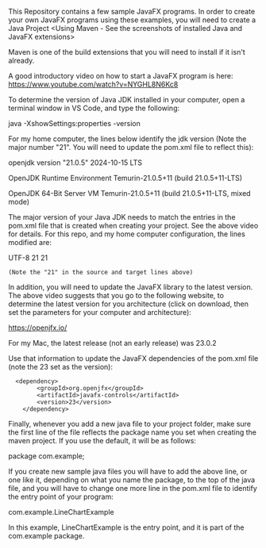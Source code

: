 This Repository contains a few sample JavaFX programs.  In order to create
your own JavaFX programs using these examples, you will need to create a
Java Project <Using Maven - See the screenshots of installed Java and JavaFX extensions>

Maven is one of the build extensions that you will need to install if it isn't
already.  

A good introductory video on how to start a JavaFX program is here:
https://www.youtube.com/watch?v=NYGHL8N6Kc8

To determine the version of Java JDK installed in your computer, open a terminal window in VS Code, and type the following:

java -XshowSettings:properties -version

For my home computer, the lines below identify the jdk version (Note the major number "21". You will need to update the pom.xml file to reflect this):

openjdk version "21.0.5" 2024-10-15 LTS

OpenJDK Runtime Environment Temurin-21.0.5+11 (build 21.0.5+11-LTS)

OpenJDK 64-Bit Server VM Temurin-21.0.5+11 (build 21.0.5+11-LTS, mixed mode)


The major version of your Java JDK needs to match the entries in the pom.xml file that is created when creating your project.  See the above video for
details.  For this repo, and my home computer configuration, the lines modified are:

 <properties>
        <project.build.sourceEncoding>UTF-8</project.build.sourceEncoding>
        <maven.compiler.source>21</maven.compiler.source>
        <maven.compiler.target>21</maven.compiler.target>
    </properties>

    (Note the "21" in the source and target lines above)

In addition, you will need to update the JavaFX library to the latest version. The above video suggests that you go to the following website, to determine
the latest version for you architecture (click on download, then set the parameters for your computer and architecture):

https://openjfx.io/

For my Mac, the latest release (not an early release) was 23.0.2

Use that information to update the JavaFX dependencies of the pom.xml file (note the 23 set as the version):

      <dependency>
            <groupId>org.openjfx</groupId>
            <artifactId>javafx-controls</artifactId>
            <version>23</version>
        </dependency>

Finally, whenever you add a new java file to your project folder, make sure the first line of the file reflects the package name you set when creating the
maven project.  If you use the default, it will be as follows:

package com.example;

If you create new sample java files you will have to add the above line, or one like it, depending on what you name the package, to the top of the java file,
and you will have to change one more line in the pom.xml file to identify the entry point of your program:

  <configuration>
           <mainClass>com.example.LineChartExample</mainClass>
  </configuration>

In this example, LineChartExample is the entry point, and it is part of the com.example package.


        





    
